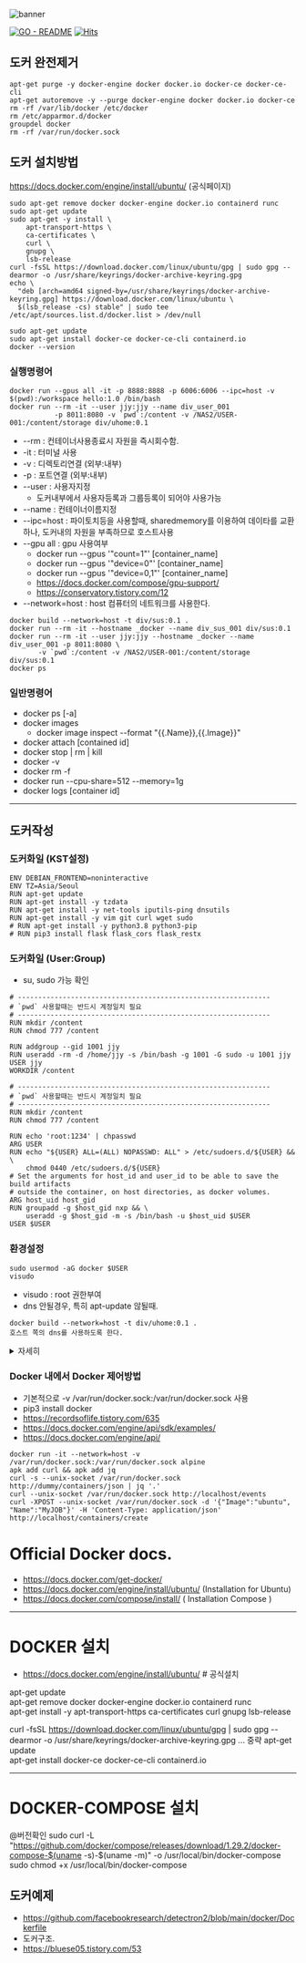 
![banner](https://user-images.githubusercontent.com/29625147/161611862-9e85fa72-ea16-4800-9799-d7367fa2b3fe.png)

[![GO - README](https://img.shields.io/static/v1?label=GO&message=README&color=2ea44f)](https://github.com/DongilVision/DevOps/blob/main/README.md)
[![Hits](https://hits.seeyoufarm.com/api/count/incr/badge.svg?url=https%3A%2F%2Fgithub.com%2FDongilVision%2FDevOps%2Fblob%2Fmain%2Fdocker.md&count_bg=%2379C83D&title_bg=%23555555&icon=&icon_color=%23E7E7E7&title=hits&edge_flat=false)](https://hits.seeyoufarm.com)

## 도커 완전제거
```
apt-get purge -y docker-engine docker docker.io docker-ce docker-ce-cli
apt-get autoremove -y --purge docker-engine docker docker.io docker-ce
rm -rf /var/lib/docker /etc/docker
rm /etc/apparmor.d/docker
groupdel docker
rm -rf /var/run/docker.sock
```

## 도커 설치방법
https://docs.docker.com/engine/install/ubuntu/ (공식페이지)
```
sudo apt-get remove docker docker-engine docker.io containerd runc
sudo apt-get update
sudo apt-get -y install \
    apt-transport-https \
    ca-certificates \
    curl \
    gnupg \
    lsb-release
curl -fsSL https://download.docker.com/linux/ubuntu/gpg | sudo gpg --dearmor -o /usr/share/keyrings/docker-archive-keyring.gpg
echo \
  "deb [arch=amd64 signed-by=/usr/share/keyrings/docker-archive-keyring.gpg] https://download.docker.com/linux/ubuntu \
  $(lsb_release -cs) stable" | sudo tee /etc/apt/sources.list.d/docker.list > /dev/null

sudo apt-get update
sudo apt-get install docker-ce docker-ce-cli containerd.io
docker --version
```
### 실행명령어
```
docker run --gpus all -it -p 8888:8888 -p 6006:6006 --ipc=host -v $(pwd):/workspace hello:1.0 /bin/bash
docker run --rm -it --user jjy:jjy --name div_user_001 
           -p 8011:8080 -v `pwd`:/content -v /NAS2/USER-001:/content/storage div/uhome:0.1 
```
* --rm : 컨테이너사용종료시 자원을 즉시회수함.
* -it : 터미널 사용
* -v : 디렉토리연결 (외부:내부)
* -p : 포트연결 (외부:내부)
* --user : 사용자지정 
  * 도커내부에서 사용자등록과 그룹등록이 되어야 사용가능
* --name : 컨테이너이름지정
* --ipc=host : 파이토치등을 사용할때, sharedmemory를 이용하여 데이타를 교환하나, 도커내의 자원을 부족하므로 호스트사용
* --gpu all : gpu 사용여부 
  * docker run --gpus '"count=1"' [container_name]  
  * docker run --gpus '"device=0"' [container_name]
  * docker run --gpus '"device=0,1"' [container_name]
  * https://docs.docker.com/compose/gpu-support/ 
  * https://conservatory.tistory.com/12
* --network=host : host 컴퓨터의 네트워크를 사용한다.
```
docker build --network=host -t div/sus:0.1 .
docker run --rm -it --hostname _docker --name div_sus_001 div/sus:0.1 
docker run --rm -it --user jjy:jjy --hostname _docker --name div_user_001 -p 8011:8080 \
       -v `pwd`:/content -v /NAS2/USER-001:/content/storage div/sus:0.1 
docker ps
```
### 일반명령어
* docker ps [-a]
* docker images
  * docker image inspect --format "{{.Name}},{{.Image}}"
* docker attach [contained id]
* docker stop | rm | kill 
* docker -v
* docker rm -f
* docker run --cpu-share=512 --memory=1g
* docker logs [container id]

-----
## 도커작성

### 도커화일 (KST설정)
```
ENV DEBIAN_FRONTEND=noninteractive
ENV TZ=Asia/Seoul
RUN apt-get update
RUN apt-get install -y tzdata
RUN apt-get install -y net-tools iputils-ping dnsutils
RUN apt-get install -y vim git curl wget sudo 
# RUN apt-get install -y python3.8 python3-pip
# RUN pip3 install flask flask_cors flask_restx
```
### 도커화일 (User:Group)
* su, sudo 가능 확인
```
# --------------------------------------------------------------
# `pwd` 사용할때는 반드시 계정일치 필요
# --------------------------------------------------------------
RUN mkdir /content
RUN chmod 777 /content

RUN addgroup --gid 1001 jjy
RUN useradd -rm -d /home/jjy -s /bin/bash -g 1001 -G sudo -u 1001 jjy
USER jjy
WORKDIR /content
```
```
# --------------------------------------------------------------
# `pwd` 사용할때는 반드시 계정일치 필요
# --------------------------------------------------------------
RUN mkdir /content
RUN chmod 777 /content

RUN echo 'root:1234' | chpasswd
ARG USER
RUN echo "${USER} ALL=(ALL) NOPASSWD: ALL" > /etc/sudoers.d/${USER} && \
    chmod 0440 /etc/sudoers.d/${USER}
# Set the arguments for host_id and user_id to be able to save the build artifacts
# outside the container, on host directories, as docker volumes.
ARG host_uid host_gid
RUN groupadd -g $host_gid nxp && \
    useradd -g $host_gid -m -s /bin/bash -u $host_uid $USER
USER $USER
```
### 환경설정
```
sudo usermod -aG docker $USER
visudo
```
* visudo : root 권한부여
* dns 안될경우, 특히 apt-update 않될때.
```
docker build --network=host -t div/uhome:0.1 .  
호스트 쪽의 dns를 사용하도록 한다.  
```

<details>
    <summary>자세히</summary>

원래는 docker conatiner 내에서 nvidia GPU를 사용하기 위해 nvidia-docker 혹은 nvidia-docker2를 따로 설치해줘야했다. 하지만 docker 19.03 버전부터는 docker 자체적으로 nvidia GPU를 지원하고 nvidia-docker는 사용하지 않는다.
* docker run ... --gpus "device=1,2,3" ...
* docker run ... --gpus all ... 
* 

</details>

### Docker 내에서 Docker 제어방법
* 기본적으로 -v /var/run/docker.sock:/var/run/docker.sock 사용
* pip3 install docker
* https://recordsoflife.tistory.com/635
* https://docs.docker.com/engine/api/sdk/examples/
* https://docs.docker.com/engine/api/

```
docker run -it --network=host -v /var/run/docker.sock:/var/run/docker.sock alpine
apk add curl && apk add jq
curl -s --unix-socket /var/run/docker.sock http://dummy/containers/json | jq '.'
curl --unix-socket /var/run/docker.sock http://localhost/events
curl -XPOST --unix-socket /var/run/docker.sock -d '{"Image":"ubuntu", "Name":"MyJOB"}' -H 'Content-Type: application/json' http://localhost/containers/create
```

# Official Docker docs.

* https://docs.docker.com/get-docker/
* https://docs.docker.com/engine/install/ubuntu/ (Installation for Ubuntu)
* https://docs.docker.com/compose/install/ ( Installation Compose )


---
# DOCKER 설치
* https://docs.docker.com/engine/install/ubuntu/ # 공식설치

apt-get update  
apt-get remove docker docker-engine docker.io containerd runc  
apt-get install -y apt-transport-https ca-certificates curl   gnupg lsb-release  

curl -fsSL https://download.docker.com/linux/ubuntu/gpg | sudo gpg --dearmor -o /usr/share/keyrings/docker-archive-keyring.gpg
... 중략
apt-get update  
apt-get install docker-ce docker-ce-cli containerd.io  

---
# DOCKER-COMPOSE 설치

@버전확인
sudo curl -L "https://github.com/docker/compose/releases/download/1.29.2/docker-compose-$(uname -s)-$(uname -m)" -o /usr/local/bin/docker-compose
sudo chmod +x /usr/local/bin/docker-compose






## 도커예제

* https://github.com/facebookresearch/detectron2/blob/main/docker/Dockerfile
* 도커구조.
* https://bluese05.tistory.com/53


